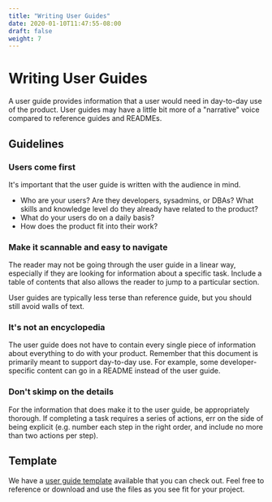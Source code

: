 ```yaml
---
title: "Writing User Guides"
date: 2020-01-10T11:47:55-08:00
draft: false
weight: 7
---
```


# Writing User Guides

A user guide provides information that a user would need in day-to-day use of the product. User guides may have a little bit more of a "narrative" voice compared to reference guides and READMEs. 

## Guidelines

### Users come first

It's important that the user guide is written with the audience in mind.

- Who are your users? Are they developers, sysadmins, or DBAs? What skills and knowledge level do they already have related to the product?
- What do your users do on a daily basis?
- How does the product fit into their work?

### Make it scannable and easy to navigate

The reader may not be going through the user guide in a linear way, especially if they are looking for information about a specific task. Include a table of contents that also allows the reader to jump to a particular section.

User guides are typically less terse than reference guide, but you should still avoid walls of text. 

### It's not an encyclopedia

The user guide does not have to contain every single piece of information about everything to do with your product. Remember that this document is primarily meant to support day-to-day use. For example, some developer-specific content can go in a README instead of the user guide.

### Don't skimp on the details

For the information that does make it to the user guide, be appropriately thorough. If completing a task requires a series of actions, err on the side of being explicit (e.g. number each step in the right order, and include no more than two actions per step).

## Template

We have a [user guide template](https://github.com/CrunchyData/priv-all-doc-userguide-template) available that you can check out. Feel free to reference or download and use the files as you see fit for your project.
